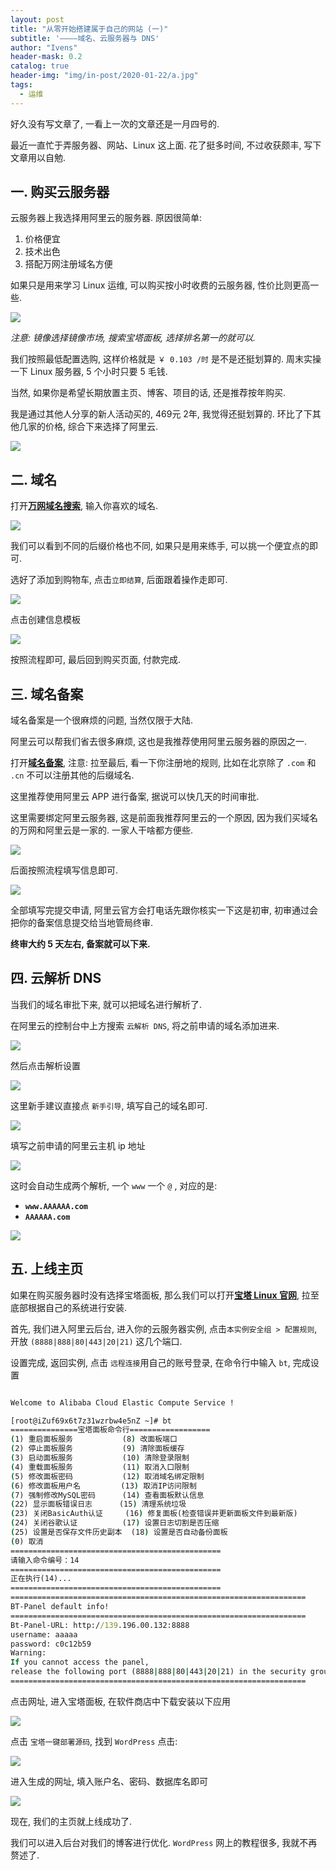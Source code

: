 ```yaml
---
layout: post
title: "从零开始搭建属于自己的网站 (一)"
subtitle: '————域名、云服务器与 DNS'
author: "Ivens"
header-mask: 0.2
catalog: true
header-img: "img/in-post/2020-01-22/a.jpg"
tags:
  - 运维
---
```


好久没有写文章了, 一看上一次的文章还是一月四号的.

最近一直忙于弄服务器、网站、Linux 这上面. 花了挺多时间, 不过收获颇丰, 写下文章用以自勉.

## 一. 购买云服务器

云服务器上我选择用阿里云的服务器. 原因很简单:

1. 价格便宜
2. 技术出色
3. 搭配万网注册域名方便

如果只是用来学习 Linux 运维, 可以购买按小时收费的云服务器, 性价比则更高一些.

![](https://raw.githubusercontent.com/Ivens-Zhang/PictureBed-2019.12.9/master/img/20200122163347.png)

*注意: 镜像选择镜像市场, 搜索宝塔面板, 选择排名第一的就可以.*

我们按照最低配置选购, 这样价格就是 `￥ 0.103 /时` 是不是还挺划算的. 周末实操一下 Linux 服务器, 5 个小时只要 5 毛钱.

当然, 如果你是希望长期放置主页、博客、项目的话, 还是推荐按年购买.

我是通过其他人分享的新人活动买的, 469元 2年, 我觉得还挺划算的. 环比了下其他几家的价格, 综合下来选择了阿里云.

![](https://raw.githubusercontent.com/Ivens-Zhang/PictureBed-2019.12.9/master/img/KZZJ0N3K8$@]X2O_X4H~JC0.png)

## 二. 域名

打开[**万网域名搜索**](https://wanwang.aliyun.com/domain/searchresult/?keyword=aaa&suffix=.com&domaintype=en#/?keyword=aaa&suffix=com), 输入你喜欢的域名.

![](https://raw.githubusercontent.com/Ivens-Zhang/PictureBed-2019.12.9/master/img/20200122164300.png)

我们可以看到不同的后缀价格也不同, 如果只是用来练手, 可以挑一个便宜点的即可.

选好了添加到购物车, 点击`立即结算`, 后面跟着操作走即可.

![](https://raw.githubusercontent.com/Ivens-Zhang/PictureBed-2019.12.9/master/img/20200122165407.png)

点击创建信息模板

![](https://raw.githubusercontent.com/Ivens-Zhang/PictureBed-2019.12.9/master/img/20200122165543.png)

按照流程即可, 最后回到购买页面, 付款完成.

## 三. 域名备案

域名备案是一个很麻烦的问题, 当然仅限于大陆.

阿里云可以帮我们省去很多麻烦, 这也是我推荐使用阿里云服务器的原因之一.

打开[**域名备案**](https://beian.aliyun.com/?spm=5176.10695662.amxosvpfn.19.72a05e10x5Udjr), 注意: 拉至最后, 看一下你注册地的规则, 比如在北京除了 `.com` 和 `.cn` 不可以注册其他的后缀域名.

这里推荐使用阿里云 APP 进行备案, 据说可以快几天的时间审批.

这里需要绑定阿里云服务器, 这是前面我推荐阿里云的一个原因, 因为我们买域名的万网和阿里云是一家的. 一家人干啥都方便些.

![](https://raw.githubusercontent.com/Ivens-Zhang/PictureBed-2019.12.9/master/img/20200122203629.png)

后面按照流程填写信息即可.

![](https://raw.githubusercontent.com/Ivens-Zhang/PictureBed-2019.12.9/master/img/20200122204017.png)

全部填写完提交申请, 阿里云官方会打电话先跟你核实一下这是初审, 初审通过会把你的备案信息提交给当地管局终审.

**终审大约 5 天左右, 备案就可以下来.**

## 四. 云解析 DNS

当我们的域名审批下来, 就可以把域名进行解析了.

在阿里云的控制台中上方搜索 `云解析 DNS`, 将之前申请的域名添加进来.

![](https://raw.githubusercontent.com/Ivens-Zhang/PictureBed-2019.12.9/master/img/20200122204507.png)

然后点击解析设置

![](https://raw.githubusercontent.com/Ivens-Zhang/PictureBed-2019.12.9/master/img/20200122204605.png)

这里新手建议直接点 `新手引导`, 填写自己的域名即可.

![](https://raw.githubusercontent.com/Ivens-Zhang/PictureBed-2019.12.9/master/img/20200122204947.png)

填写之前申请的阿里云主机 ip 地址

![](https://raw.githubusercontent.com/Ivens-Zhang/PictureBed-2019.12.9/master/img/20200122204947.png)

这时会自动生成两个解析, 一个 `www` 一个 `@` , 对应的是:
- **`www.AAAAAA.com`**
- **`AAAAAA.com`**

![](https://raw.githubusercontent.com/Ivens-Zhang/PictureBed-2019.12.9/master/img/20200122205039.png)

## 五. 上线主页

如果在购买服务器时没有选择宝塔面板, 那么我们可以打开[**宝塔 Linux 官网**](https://www.bt.cn/download/linux.html), 拉至底部根据自己的系统进行安装.

首先, 我们进入阿里云后台, 进入你的云服务器实例, 点击`本实例安全组 > 配置规则`, 开放 ``(8888|888|80|443|20|21)`` 这几个端口.

设置完成, 返回实例, 点击 `远程连接`用自己的账号登录, 在命令行中输入 `bt`, 完成设置

```cmd

Welcome to Alibaba Cloud Elastic Compute Service !

[root@iZuf69x6t7z31wzrbw4e5nZ ~]# bt
===============宝塔面板命令行==================
(1) 重启面板服务           (8) 改面板端口
(2) 停止面板服务           (9) 清除面板缓存
(3) 启动面板服务           (10) 清除登录限制
(4) 重载面板服务           (11) 取消入口限制
(5) 修改面板密码           (12) 取消域名绑定限制
(6) 修改面板用户名         (13) 取消IP访问限制
(7) 强制修改MySQL密码      (14) 查看面板默认信息
(22) 显示面板错误日志      (15) 清理系统垃圾
(23) 关闭BasicAuth认证     (16) 修复面板(检查错误并更新面板文件到最新版)
(24) 关闭谷歌认证          (17) 设置日志切割是否压缩
(25) 设置是否保存文件历史副本  (18) 设置是否自动备份面板
(0) 取消
===============================================
请输入命令编号：14
===============================================
正在执行(14)...
===============================================
==================================================================
BT-Panel default info!
==================================================================
Bt-Panel-URL: http://139.196.00.132:8888
username: aaaaa
password: c0c12b59
Warning:
If you cannot access the panel, 
release the following port (8888|888|80|443|20|21) in the security group
==================================================================
```

点击网址, 进入宝塔面板, 在软件商店中下载安装以下应用

![](https://raw.githubusercontent.com/Ivens-Zhang/PictureBed-2019.12.9/master/img/20200122211420.png)

点击 `宝塔一键部署源码`, 找到 `WordPress` 点击:

![](https://raw.githubusercontent.com/Ivens-Zhang/PictureBed-2019.12.9/master/img/20200122211635.png)

进入生成的网址, 填入账户名、密码、数据库名即可

![](https://raw.githubusercontent.com/Ivens-Zhang/PictureBed-2019.12.9/master/img/20200122211923.png)

现在, 我们的主页就上线成功了.

我们可以进入后台对我们的博客进行优化. `WordPress` 网上的教程很多, 我就不再赘述了.